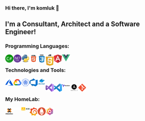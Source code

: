 ### Hi there, I'm komluk 👋

## I'm a Consultant, Architect and a Software Engineer!
<!--
**komluk/komluk** is a ✨ _special_ ✨ repository because its `README.md` (this file) appears on your GitHub profile.

Here are some ideas to get you started:

- 🔭 I’m currently working on ...
- 🌱 I’m currently learning ...
- 👯 I’m looking to collaborate on ...
- 🤔 I’m looking for help with ...
- 💬 Ask me about ...
- 📫 How to reach me: ...
- 😄 Pronouns: ...
- ⚡ Fun fact: ...
-->

### Programming Languages:
<img align="left" alt="C#" width="26px" src="https://github.com/komluk/komluk/blob/master/content/img/languages/csharp.png" />
<img align="left" alt=".NET Core" width="26px" src="https://github.com/komluk/komluk/blob/master/content/img/languages/netcore.png" />
<img align="left" alt="Python" width="26px" src="https://github.com/komluk/komluk/blob/master/content/img/languages/python.png" />
<img align="left" alt="HTML5" width="26px" src="https://github.com/komluk/komluk/blob/master/content/img/languages/html.png" />
<img align="left" alt="CSS" width="26px" src="https://github.com/komluk/komluk/blob/master/content/img/languages/css.png" />
<img align="left" alt="JavaScript" width="26px" src="https://github.com/komluk/komluk/blob/master/content/img/languages/js.png" />
<img align="left" alt="Angular" width="26px" src="https://github.com/komluk/komluk/blob/master/content/img/languages/angular.png" />
<img align="left" alt="Vue" width="26px" src="https://github.com/komluk/komluk/blob/master/content/img/languages/vue.png" />
<br />

### Technologies and Tools:
<img align="left" alt="Azure" width="26px" src="https://github.com/komluk/komluk/blob/master/content/img/technologies/azure.svg" />
<img align="left" alt="Google Cloud Platform" width="26px" src="https://github.com/komluk/komluk/blob/master/content/img/technologies/gcp.png" />
<img align="left" alt="Kubernetes" width="26px" src="https://github.com/komluk/komluk/blob/master/content/img/technologies/k8s.png" />
<img align="left" alt="Azure DevOps" width="26px" src="https://github.com/komluk/komluk/blob/master/content/img/technologies/devops.png" />
<img align="left" alt="Docker" width="26px" src="https://github.com/komluk/komluk/blob/master/content/img/technologies/docker.png" />
<br />

<img align="left" alt="Visual Studio" width="26px" src="https://github.com/komluk/komluk/blob/master/content/img/technologies/vs.png" />
<img align="left" alt="Visual Studio Code" width="26px" src="https://github.com/komluk/komluk/blob/master/content/img/technologies/vscode.png" />
<img align="left" alt="Terraform" width="26px" src="https://github.com/komluk/komluk/blob/master/content/img/technologies/terraform.png" />
<img align="left" alt="Ansible" width="26px" src="https://github.com/komluk/komluk/blob/master/content/img/technologies/ansible.png" />
<img align="left" alt="Git" width="26px" src="https://github.com/komluk/komluk/blob/master/content/img/technologies/git.png" />
<br />

### My HomeLab:
<img align="left" alt="Proxmox" width="26px" src="https://github.com/komluk/komluk/blob/master/content/img/homelab/proxmox.png" />
<img align="left" alt="Portainer" width="26px" src="https://github.com/komluk/komluk/blob/master/content/img/homelab/portainer.png" />
<img align="left" alt="k3s" width="26px" src="https://github.com/komluk/komluk/blob/master/content/img/homelab/k3s.svg" />
<img align="left" alt="Grafana" width="26px" src="https://github.com/komluk/komluk/blob/master/content/img/homelab/grafana.png" />
<img align="left" alt="Prometheus" width="26px" src="https://github.com/komluk/komluk/blob/master/content/img/homelab/prometheus.png" />
<img align="left" alt="Nginx Proxy Manager" width="26px" src="https://github.com/komluk/komluk/blob/master/content/img/homelab/nginxproxy.png" />
<br />